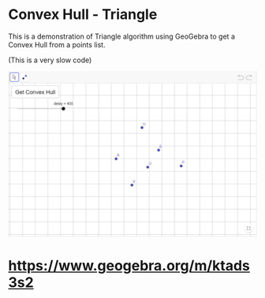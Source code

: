 # Convex Hull - Triangle

This is a demonstration of Triangle algorithm using GeoGebra to get a Convex Hull from a points list. 

(This is a very slow code)

![](preview.png)

# https://www.geogebra.org/m/ktads3s2